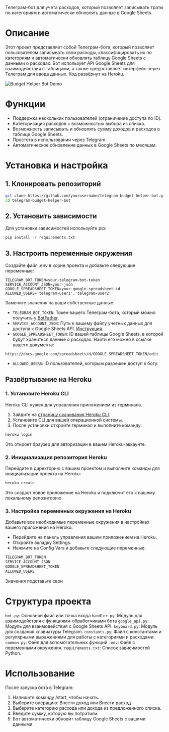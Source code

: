 Телеграм-бот для учета расходов, который позволяет записывать траты по категориям и автоматически обновлять данные в Google Sheets.


# Описание
Этот проект представляет собой Телеграм-бота, который позволяет пользователям записывать свои расходы, классифицировать их по категориям и автоматически обновлять таблицу Google Sheets с данными о расходах.
Бот использует API Google Sheets для взаимодействия с таблицами, а также предоставляет интерфейс через Телеграм для ввода данных. Код развёрнут на Heroku.

![Budget Helper Bot Demo](https://github.com/Dimagious/Dimagious.github.io/blob/master/budget-helper-bot-demo.gif?raw=true)

# Функции
- Поддержка нескольких пользователей (ограничение доступа по ID).
- Категоризация расходов с возможностью выбора из списка.
- Возможность записывать и обновлять сумму доходов и расходов в таблице Google Sheets.
- Простота в использовании через Telegram.
- Автоматическое обновление данных в Google Sheets по месяцам.

# Установка и настройка
## 1. Клонировать репозиторий
```bash
git clone https://github.com/yourusername/telegram-budget-helper-bot.git
cd telegram-budget-helper-bot
```
## 2. Установить зависимости
Для установки зависимостей используйте pip:
```bash
pip install -r requirements.txt
```
## 3. Настроить переменные окружения
Создайте файл .env в корне проекта и добавьте следующие переменные:
```env
TELEGRAM_BOT_TOKEN=your-telegram-bot-token
SERVICE_ACCOUNT_JSON=your-json
GOOGLE_SPREADSHEET_TOKEN=your-google-spreadsheet-id
ALLOWED_USERS='telegram-user1','telegram-user2'
```

Замените значения на ваши собственные данные:
- `TELEGRAM_BOT_TOKEN`: Токен вашего Телеграм-бота, который можно получить у [BotFather](@BotFather).
- `SERVICE_ACCOUNT_JSON`: Путь к вашему файлу учетных данных для доступа к Google Sheets API. [Инструкция](https://codd-wd.ru/instrukciya-po-polucheniyu-klyucha-servisnogo-akkaunta-google-dlya-raboty-s-sheets-api/).
- `GOOGLE_SPREADSHEET_TOKEN`: ID вашей таблицы Google Sheets, в которой будут храниться данные о расходах. Найти его можно в ссылке вашего документа:
```
https://docs.google.com/spreadsheets/d/GOOGLE_SPREADSHEET_TOKEN/edit
```
- `ALLOWED_USERS`: ID пользователей, которым разрешен доступ к боту.

## Развёртывание на Heroku
### 1. Установите Heroku CLI
Heroku CLI нужен для управления приложением из терминала.
1. Зайдите на [страницу скачивания Heroku CLI](https://devcenter.heroku.com/articles/heroku-cli).
2. Установите CLI для вашей операционной системы.
3. После установки откройте терминал и выполните команду:
```bash
heroku login
```   
Это откроет браузер для авторизации в вашем Heroku-аккаунте.
### 2. Инициализация репозитория Heroku
Перейдите в директорию с вашим проектом и выполните команды для инициализации проекта на Heroku:
```bash
heroku create
```
Это создаст новое приложение на Heroku и подключит его к вашему локальному репозиторию.
### 3. Настройка переменных окружения на Heroku
Добавьте все необходимые переменные окружения в настройках вашего приложения на Heroku:
- Перейдите на панель управления вашим приложением на Heroku.
- Откройте вкладку Settings.
- Нажмите на Config Vars и добавьте следующие переменные:
```bash
TELEGRAM_BOT_TOKEN
SERVICE_ACCOUNT_JSON
GOOGLE_SPREADSHEET_TOKEN
ALLOWED_USERS
```
Значения подставьте свои

# Структура проекта
`bot.py`: Основной файл или точка входа
`handler.py`: Модуль для взаимодействия с функциями-обработчиками бота
`google_api.py`: Модуль для взаимодействия с Google Sheets API.
`keyboard.py`: Модуль для создания клавиатуры Telegram.
`constants.py`: Файл с константами и регулярными выражениями для работы с категориями и расходами.
`common.py`: Файл для вспомогательных функций
`.env`: Файл с переменными окружения.
`requirements.txt`: Список зависимостей Python.

# Использование
После запуска бота в Telegram:
1. Напишите команду /start, чтобы начать.
2. Выберите операцию: Внести доход или Внести расход
3. Выберите категорию расхода или дохода из предложенного списка.
4. Введите сумму, которую вы потратили.
5. Бот автоматически обновит таблицу Google Sheets с вашими данными.